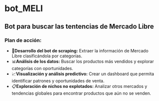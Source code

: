 # bot_MELI

## Bot para buscar las tentencias de Mercado Libre

### Plan de acción:

- 🤖**Desarrollo del bot de scraping:** Extraer la información de Mercado Libre clasificándola por categorías.
- 📊**Análisis de los datos:** Buscar los productos más vendidos y explorar categorías con oportunidades.
- 📈**Visualización y análisis predictivo:** Crear un dashboard que permita identificar patrones y oportunidades de venta.
- 📋**Exploración de nichos no explotados:** Analizar otros mercados y tendencias globales para encontrar productos que aún no se venden.
